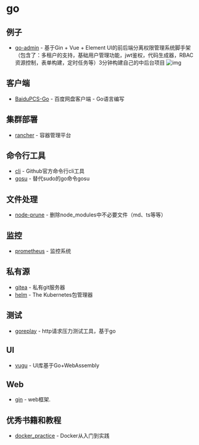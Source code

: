 # go

## 例子

- [go-admin](https://github.com/go-admin-team/go-admin) - 基于Gin + Vue + Element UI的前后端分离权限管理系统脚手架（包含了：多租户的支持，基础用户管理功能，jwt鉴权，代码生成器，RBAC资源控制，表单构建，定时任务等）3分钟构建自己的中后台项目 ![img](https://img.shields.io/github/stars/go-admin-team/go-admin)

## 客户端

- [BaiduPCS-Go](https://github.com/iikira/BaiduPCS-Go) - 百度网盘客户端 - Go语言编写

## 集群部署

- [rancher](https://github.com/rancher/rancher) - 容器管理平台

## 命令行工具

- [cli](https://github.com/cli/cli) - Github官方命令行cli工具
- [gosu](https://github.com/tianon/gosu) - 替代sudo的go命令gosu

## 文件处理

- [node-prune](https://github.com/tj/node-prune) - 删除node_modules中不必要文件（md、ts等等）


## 监控

- [prometheus](https://github.com/prometheus/prometheus) - 监控系统

## 私有源

- [gitea](https://github.com/go-gitea/gitea) - 私有git服务器
- [helm](https://github.com/helm/helm) - The Kubernetes包管理器


## 测试

- [goreplay](https://github.com/buger/goreplay) - http请求压力测试工具，基于go


## UI

- [vugu](https://github.com/vugu/vugu) - UI库基于Go+WebAssembly


## Web

- [gin](https://github.com/gin-gonic/gin) - web框架.

## 优秀书籍和教程

- [docker_practice](https://github.com/yeasy/docker_practice) - Docker从入门到实践


